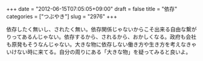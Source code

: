 +++
date = "2012-06-15T07:05:05+09:00"
draft = false
title = "依存"
categories = ["つぶやき"]
slug = "2976"
+++

依存したく無いし、されたく無い。依存関係じゃないからこそ出来る自由な繋がりってあるんじゃない。依存するから、されるから、おかしくなる。政府も会社も原発もそうなんじゃない。大きな物に依存しない働き方や生き方を考えなきゃいけない時に来てる。自分の周りにある「大きな物」を疑ってみると良いよ。
